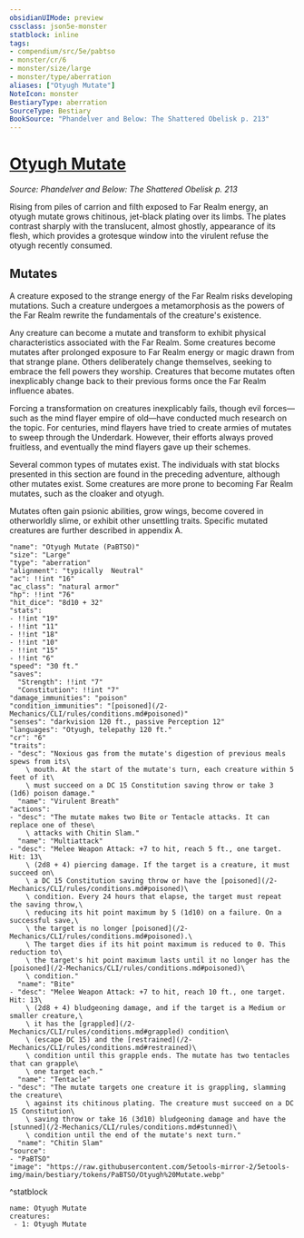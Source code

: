 ```yaml
---
obsidianUIMode: preview
cssclass: json5e-monster
statblock: inline
tags:
- compendium/src/5e/pabtso
- monster/cr/6
- monster/size/large
- monster/type/aberration
aliases: ["Otyugh Mutate"]
NoteIcon: monster
BestiaryType: aberration
SourceType: Bestiary
BookSource: "Phandelver and Below: The Shattered Obelisk p. 213"
---
```

# [Otyugh Mutate](2-Mechanics/CLI/bestiary/aberration/otyugh-mutate-pabtso.md)
*Source: Phandelver and Below: The Shattered Obelisk p. 213*  

Rising from piles of carrion and filth exposed to Far Realm energy, an otyugh mutate grows chitinous, jet-black plating over its limbs. The plates contrast sharply with the translucent, almost ghostly, appearance of its flesh, which provides a grotesque window into the virulent refuse the otyugh recently consumed.

## Mutates

A creature exposed to the strange energy of the Far Realm risks developing mutations. Such a creature undergoes a metamorphosis as the powers of the Far Realm rewrite the fundamentals of the creature's existence.

Any creature can become a mutate and transform to exhibit physical characteristics associated with the Far Realm. Some creatures become mutates after prolonged exposure to Far Realm energy or magic drawn from that strange plane. Others deliberately change themselves, seeking to embrace the fell powers they worship. Creatures that become mutates often inexplicably change back to their previous forms once the Far Realm influence abates.

Forcing a transformation on creatures inexplicably fails, though evil forces—such as the mind flayer empire of old—have conducted much research on the topic. For centuries, mind flayers have tried to create armies of mutates to sweep through the Underdark. However, their efforts always proved fruitless, and eventually the mind flayers gave up their schemes.

Several common types of mutates exist. The individuals with stat blocks presented in this section are found in the preceding adventure, although other mutates exist. Some creatures are more prone to becoming Far Realm mutates, such as the cloaker and otyugh.

Mutates often gain psionic abilities, grow wings, become covered in otherworldly slime, or exhibit other unsettling traits. Specific mutated creatures are further described in appendix A.

```statblock
"name": "Otyugh Mutate (PaBTSO)"
"size": "Large"
"type": "aberration"
"alignment": "typically  Neutral"
"ac": !!int "16"
"ac_class": "natural armor"
"hp": !!int "76"
"hit_dice": "8d10 + 32"
"stats":
- !!int "19"
- !!int "11"
- !!int "18"
- !!int "10"
- !!int "15"
- !!int "6"
"speed": "30 ft."
"saves":
  "Strength": !!int "7"
  "Constitution": !!int "7"
"damage_immunities": "poison"
"condition_immunities": "[poisoned](/2-Mechanics/CLI/rules/conditions.md#poisoned)"
"senses": "darkvision 120 ft., passive Perception 12"
"languages": "Otyugh, telepathy 120 ft."
"cr": "6"
"traits":
- "desc": "Noxious gas from the mutate's digestion of previous meals spews from its\
    \ mouth. At the start of the mutate's turn, each creature within 5 feet of it\
    \ must succeed on a DC 15 Constitution saving throw or take 3 (1d6) poison damage."
  "name": "Virulent Breath"
"actions":
- "desc": "The mutate makes two Bite or Tentacle attacks. It can replace one of these\
    \ attacks with Chitin Slam."
  "name": "Multiattack"
- "desc": "Melee Weapon Attack: +7 to hit, reach 5 ft., one target. Hit: 13\
    \ (2d8 + 4) piercing damage. If the target is a creature, it must succeed on\
    \ a DC 15 Constitution saving throw or have the [poisoned](/2-Mechanics/CLI/rules/conditions.md#poisoned)\
    \ condition. Every 24 hours that elapse, the target must repeat the saving throw,\
    \ reducing its hit point maximum by 5 (1d10) on a failure. On a successful save,\
    \ the target is no longer [poisoned](/2-Mechanics/CLI/rules/conditions.md#poisoned).\
    \ The target dies if its hit point maximum is reduced to 0. This reduction to\
    \ the target's hit point maximum lasts until it no longer has the [poisoned](/2-Mechanics/CLI/rules/conditions.md#poisoned)\
    \ condition."
  "name": "Bite"
- "desc": "Melee Weapon Attack: +7 to hit, reach 10 ft., one target. Hit: 13\
    \ (2d8 + 4) bludgeoning damage, and if the target is a Medium or smaller creature,\
    \ it has the [grappled](/2-Mechanics/CLI/rules/conditions.md#grappled) condition\
    \ (escape DC 15) and the [restrained](/2-Mechanics/CLI/rules/conditions.md#restrained)\
    \ condition until this grapple ends. The mutate has two tentacles that can grapple\
    \ one target each."
  "name": "Tentacle"
- "desc": "The mutate targets one creature it is grappling, slamming the creature\
    \ against its chitinous plating. The creature must succeed on a DC 15 Constitution\
    \ saving throw or take 16 (3d10) bludgeoning damage and have the [stunned](/2-Mechanics/CLI/rules/conditions.md#stunned)\
    \ condition until the end of the mutate's next turn."
  "name": "Chitin Slam"
"source":
- "PaBTSO"
"image": "https://raw.githubusercontent.com/5etools-mirror-2/5etools-img/main/bestiary/tokens/PaBTSO/Otyugh%20Mutate.webp"
```
^statblock

```encounter-table
name: Otyugh Mutate
creatures:
 - 1: Otyugh Mutate
```